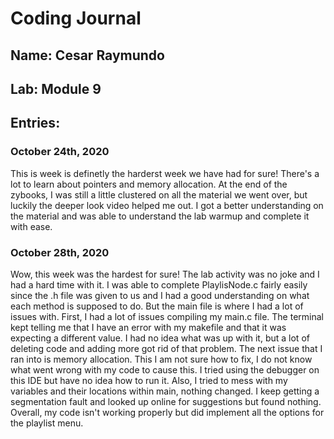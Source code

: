 # Coding Journal
## Name: Cesar Raymundo
## Lab: Module 9
## Entries:
### October 24th, 2020
This is week is definetly the harderst week we have had for sure! There's a lot to learn about pointers and memory allocation. At the end of the zybooks, I was still a little clustered on all the material we went over, but luckily the deeper look video helped me out. I got a better understanding on the material and was able to understand the lab warmup and complete it with ease.

### October 28th, 2020
Wow, this week was the hardest for sure! The lab activity was no joke and I had a hard time with it. I was able to complete PlaylisNode.c fairly easily since the .h file was given to us and I had a good understanding on what each method is supposed to do. But the main file is where I had a lot of issues with. First, I had a lot of issues compiling my main.c file. The terminal kept telling me that I have an error with my makefile and that it was expecting a different value. I had no idea what was up with it, but a lot of deleting code and adding more got rid of that problem. The next issue that I ran into is memory allocation. This I am not sure how to fix, I do not know what went wrong with my code to cause this. I tried using the debugger on this IDE but have no idea how to run it. Also, I tried to mess with my variables and their locations within main, nothing changed. I keep getting a segmentation fault and looked up online for suggestions but found nothing. Overall, my code isn't working properly but did implement all the options for the playlist menu.
